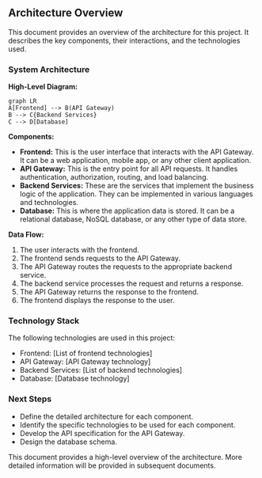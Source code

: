 ## Architecture Overview

This document provides an overview of the architecture for this project. It describes the key components, their interactions, and the technologies used. 

### System Architecture

**High-Level Diagram:**

```mermaid
graph LR
A[Frontend] --> B(API Gateway)
B --> C{Backend Services}
C --> D[Database]
```

**Components:**

* **Frontend:** This is the user interface that interacts with the API Gateway. It can be a web application, mobile app, or any other client application.
* **API Gateway:** This is the entry point for all API requests. It handles authentication, authorization, routing, and load balancing.
* **Backend Services:** These are the services that implement the business logic of the application. They can be implemented in various languages and technologies.
* **Database:** This is where the application data is stored. It can be a relational database, NoSQL database, or any other type of data store.

**Data Flow:**

1. The user interacts with the frontend.
2. The frontend sends requests to the API Gateway.
3. The API Gateway routes the requests to the appropriate backend service.
4. The backend service processes the request and returns a response.
5. The API Gateway returns the response to the frontend.
6. The frontend displays the response to the user.

### Technology Stack

The following technologies are used in this project:

* Frontend: [List of frontend technologies]
* API Gateway: [API Gateway technology]
* Backend Services: [List of backend technologies]
* Database: [Database technology]

### Next Steps

* Define the detailed architecture for each component.
* Identify the specific technologies to be used for each component.
* Develop the API specification for the API Gateway.
* Design the database schema.

This document provides a high-level overview of the architecture. More detailed information will be provided in subsequent documents.
